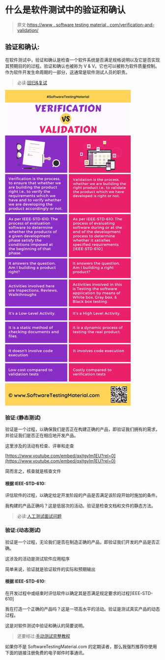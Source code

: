 # 什么是软件测试中的验证和确认

> 原文:[https://www . software testing material . com/verification-and-validation/](https://www.softwaretestingmaterial.com/verification-and-validation/)

## **验证和确认:**

在软件测试中，验证和确认是检查一个软件系统是否满足规格说明以及它是否实现其预期目的的过程。验证和确认也被称为 V & V。它也可以被称为软件质量控制。作为软件开发生命周期的一部分，这通常是软件测试人员的职责。

> 必读:[回归&复试](https://www.softwaretestingmaterial.com/difference-between-regression-and-retesting/)

![Verification Vs Validation](img/17c73310a241b876b54f7535af9bc9fb.png)

### **验证:(静态测试)**

验证是一个过程，以确保我们是否正在构建正确的产品，即验证我们拥有的需求，并验证我们是否正在相应地开发产品。

这里涉及的活动有检查、评审和走查

[https://www.youtube.com/embed/qxitgylm1EU?rel=0](https://www.youtube.com/embed/qxitgylm1EU?rel=0)

简而言之，核查就是核查文件

#### **根据 IEEE-STD-610:**

评估软件的过程，以确定给定开发阶段的产品是否满足该阶段开始时施加的条件。

我构建的产品正确吗？这是低层次的活动。验证是检查文档和文件的静态方法。

> 必读:[人工测试面试问题](https://www.softwaretestingmaterial.com/100-software-testing-interview-questions/)

### **验证:(动态测试)**

验证是一个过程，无论我们是否在制造正确的产品，即验证我们开发的产品是否正确。

这涉及的活动是测试软件应用程序

简单来说，验证就是验证软件的实际和预期输出

#### **根据 IEEE-STD-610:**

在开发过程中或结束时评估软件以确定其是否满足规定要求的过程[IEEE-STD-610]

我在打造一个正确的产品吗？这是一项高水平的活动。验证是测试真实产品的动态过程。

这是对软件测试中验证和确认的简要说明。

> 还要经过:[手动测试完整教程](https://www.softwaretestingmaterial.com/manual-testing-tutorial/)

如果你不是 SoftwareTestingMaterial.com 的定期读者，那么我强烈推荐你使用下面的链接注册免费的电子邮件时事通讯。